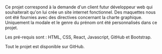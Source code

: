 Ce projet correspond à la demande d'un client futur développeur web qui souhaiterait qu'on lui crée un site internet fonctionnel.
Des maquettes nous ont été fournies avec des directives concernant la charte graphique.
Uniquement la modale et le genre du prénom ont été personnalisés dans ce projet.

Les pré-requis sont : HTML, CSS, React, Javascript, GitHub et Bootstrap.

Tout le projet est disponible sur GitHub.

